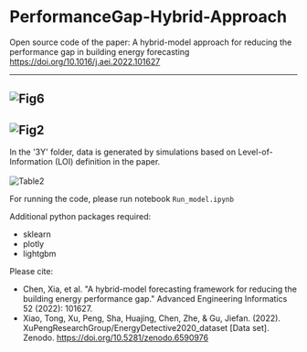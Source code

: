 # PerformanceGap-Hybrid-Approach
Open source code of the paper: A hybrid-model approach for reducing the performance gap in building energy forecasting
https://doi.org/10.1016/j.aei.2022.101627


---
![Fig6](https://user-images.githubusercontent.com/99900728/170887163-12cd6785-ad0f-4691-b875-66049eda5f58.png)
---
![Fig2](https://user-images.githubusercontent.com/99900728/170887182-66577a5c-675c-4db8-83b3-192629202f5b.png)
---
In the '3Y' folder, data is generated by simulations based on Level-of-Information (LOI) definition in the paper.<br><br>
![Table2](https://user-images.githubusercontent.com/99900728/170887146-d772c696-7028-41d6-9a58-0162e550f5d2.png)

For running the code, please run notebook `Run_model.ipynb`<br>

Additional python packages required:
- sklearn
- plotly
- lightgbm

Please cite:
- Chen, Xia, et al. "A hybrid-model forecasting framework for reducing the building energy performance gap." Advanced Engineering Informatics 52 (2022): 101627.
- Xiao, Tong, Xu, Peng, Sha, Huajing, Chen, Zhe, & Gu, Jiefan. (2022). XuPengResearchGroup/EnergyDetective2020_dataset [Data set]. Zenodo. https://doi.org/10.5281/zenodo.6590976
